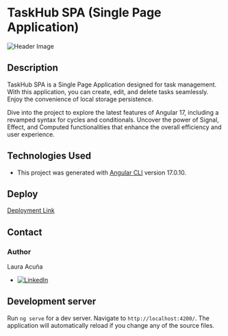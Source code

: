 # TaskHub SPA (Single Page Application)

![Header Image](https://github.com/Lauriacunia/todo-list-angular17/assets/63796774/befc73a7-d0d7-4b98-b8ef-bb5294aae1fb)

## Description

TaskHub SPA is a Single Page Application designed for task management. With this application, you can create, edit, and delete tasks seamlessly. Enjoy the convenience of local storage persistence.

Dive into the project to explore the latest features of Angular 17, including a revamped syntax for cycles and conditionals. Uncover the power of Signal, Effect, and Computed functionalities that enhance the overall efficiency and user experience.

## Technologies Used

- This project was generated with [Angular CLI](https://github.com/angular/angular-cli) version 17.0.10.

## Deploy

[Deployment Link](deployment_URL)

## Contact

### Author

Laura Acuña

- [![LinkedIn](link/to/your/linkedin/icon.png)](https://linkedin.com/in/Lauriacunia)

## Development server

Run `ng serve` for a dev server. Navigate to `http://localhost:4200/`. The application will automatically reload if you change any of the source files.
